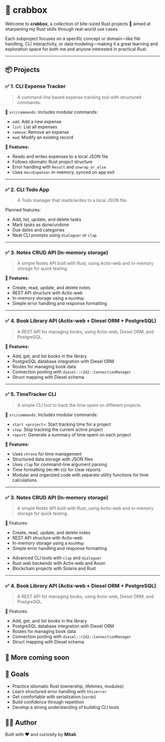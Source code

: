 # 🦀 crabbox

Welcome to **crabbox**, a collection of bite-sized Rust projects 🧠 aimed at sharpening my Rust skills through real-world use cases.

Each subproject focuses on a specific concept or domain—like file handling, CLI interactivity, or data modeling—making it a great learning and exploration space for both me and anyone interested in practical Rust.

---

## 📦 Projects

### ✅ 1. CLI Expense Tracker

> A command-line based expense tracking tool with structured commands.

📁 `src/commands`:
Includes modular commands:

* `add`: Add a new expense
* `list`: List all expenses
* `remove`: Remove an expense
* `mod`: Modify an existing record

🧠 **Features:**

* Reads and writes expenses to a local JSON file
* Follows idiomatic Rust project structure
* Error handling with `Result` and `unwrap_or_else`
* Uses `Vec<Expense>` in-memory, synced on app exit

---

### ✅ 2. CLI Todo App

> A Todo manager that reads/writes to a local JSON file.

Planned features:

* Add, list, update, and delete tasks
* Mark tasks as done/undone
* Due dates and categories
* Neat CLI prompts using `dialoguer` or `clap`

---

### ✅ 3. Notes CRUD API (In-memory storage)

> A simple Notes API built with Rust, using Actix-web and in-memory storage for quick testing.

🧠 **Features:**

* Create, read, update, and delete notes
* REST API structure with Actix-web
* In-memory storage using a `HashMap`
* Simple error handling and response formatting

---

### ✅ 4. Book Library API (Actix-web + Diesel ORM + PostgreSQL)

> A REST API for managing books, using Actix-web, Diesel ORM, and PostgreSQL.

🧠 **Features:**

* Add, get, and list books in the library
* PostgreSQL database integration with Diesel ORM
* Routes for managing book data
* Connection pooling with `diesel::r2d2::ConnectionManager`
* Struct mapping with Diesel schema

---

### ✅ 5. TimeTracker CLI

> A simple CLI tool to track the time spent on different projects.

📁 `src/commands`:
Includes modular commands:

* `start <project>`: Start tracking time for a project
* `stop`: Stop tracking the current active project
* `report`: Generate a summary of time spent on each project

🧠 **Features:**

* Uses `chrono` for time management
* Structured data storage with JSON files
* Uses `clap` for command-line argument parsing
* Time formatting (`HH:MM:SS`) for clear reports
* Modular and organized code with separate utility functions for time calculations

---

### ✅ 3. Notes CRUD API (In-memory storage)
> A simple Notes API built with Rust, using Actix-web and in-memory storage for quick testing.

🧠 Features:
- Create, read, update, and delete notes
- REST API structure with Actix-web
- In-memory storage using a `HashMap`
- Simple error handling and response formatting

* Advanced CLI tools with `clap` and `dialoguer`
* Rust web backends with Actix-web and Axum
* Blockchain projects with Solana and Rust

---

### ✅ 4. Book Library API (Actix-web + Diesel ORM + PostgreSQL)
> A REST API for managing books, using Actix-web, Diesel ORM, and PostgreSQL.

🧠 Features:
- Add, get, and list books in the library
- PostgreSQL database integration with Diesel ORM
- Routes for managing book data
- Connection pooling with `diesel::r2d2::ConnectionManager`
- Struct mapping with Diesel schema



## 🚧 More coming soon



## 🧪 Goals

* Practice idiomatic Rust (ownership, lifetimes, modules)
* Learn structured error handling with `thiserror`
* Get comfortable with serialization (`serde`)
* Build confidence through repetition
* Develop a strong understanding of building CLI tools



## 🧑‍💻 Author

Built with ❤️ and curiosity by **Mitali**.


